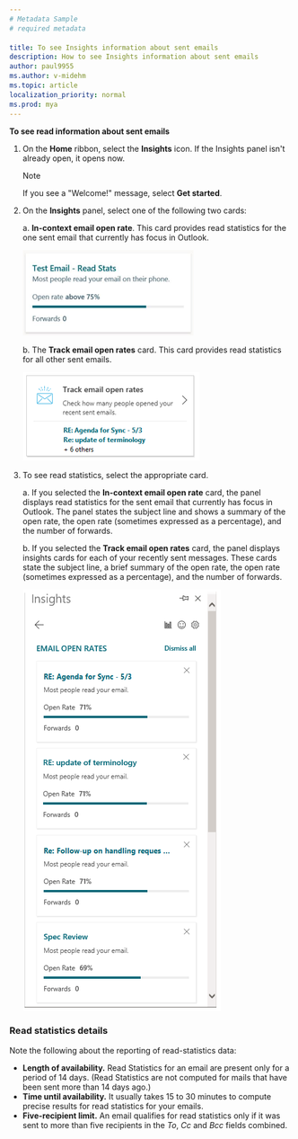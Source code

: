```yaml
---
# Metadata Sample
# required metadata

title: To see Insights information about sent emails
description: How to see Insights information about sent emails 
author: paul9955
ms.author: v-midehm
ms.topic: article
localization_priority: normal 
ms.prod: mya
---
```


**To see read information about sent emails**

1. On the **Home** ribbon, select the **Insights** icon. If the Insights panel isn't already open, it opens now. 

   > [!Note] 
   > If you see a "Welcome!" message, select **Get started**.

2. On the **Insights** panel, select one of the following two cards:

   a. **In-context email open rate**. This card provides read statistics for the one sent email that currently has focus in Outlook.

     ![In-context email open rate](../../Images/mya/use/in-context-card-59.png) 

   b. The **Track email open rates** card. This card provides read statistics for all other sent emails.  

     ![Track email open rates](../../Images/mya/use/step-1-track-open-rates.png)

3. To see read statistics, select the appropriate card.

   a. If you selected the **In-context email open rate** card, the panel displays read statistics for the sent email that currently has focus in Outlook. The panel states the subject line and shows a summary of the open rate, the open rate (sometimes expressed as a percentage), and the number of forwards.

   b. If you selected the **Track email open rates** card, the panel displays insights cards for each of your recently sent messages. These cards state the subject line, a brief summary of the open rate, the open rate (sometimes expressed as a percentage), and the number of forwards.

    ![Email open rates](../../Images/mya/use/step-2-four-emails.png)

### Read statistics details

Note the following about the reporting of read-statistics data: 

 * **Length of availability.** Read Statistics for an email are present only for a period of 14 days. (Read Statistics are not computed for mails that have been sent more than 14 days ago.)
 * **Time until availability.** It usually takes 15 to 30 minutes to compute precise results for read statistics for your emails.
 * **Five-recipient limit.** An email qualifies for read statistics only if it was sent to more than five recipients in the _To_, _Cc_ and _Bcc_ fields combined. 


<!--
    Based on the length of the message, Insights estimates how long a person needs to read it. It uses that number to decide whether people glanced, skimmed, or read the email, and informs you of this in a card.
 
    ![Email open rates](../../Images/mya/use/email-open-rates-2.png)

    Depending on how many people opened the email and how long they spent reading it, Insights might suggest that you follow up on your email, or it might show tips to help improve email communication.
-->